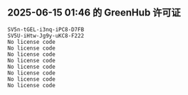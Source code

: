 ## 2025-06-15 01:46 的 GreenHub 许可证
```
SV5n-tGEL-i3nq-iPC8-D7FB
SV5U-iHtw-Jg9y-uKC8-F222
No license code
No license code
No license code
No license code
No license code
No license code
No license code
No license code
```
